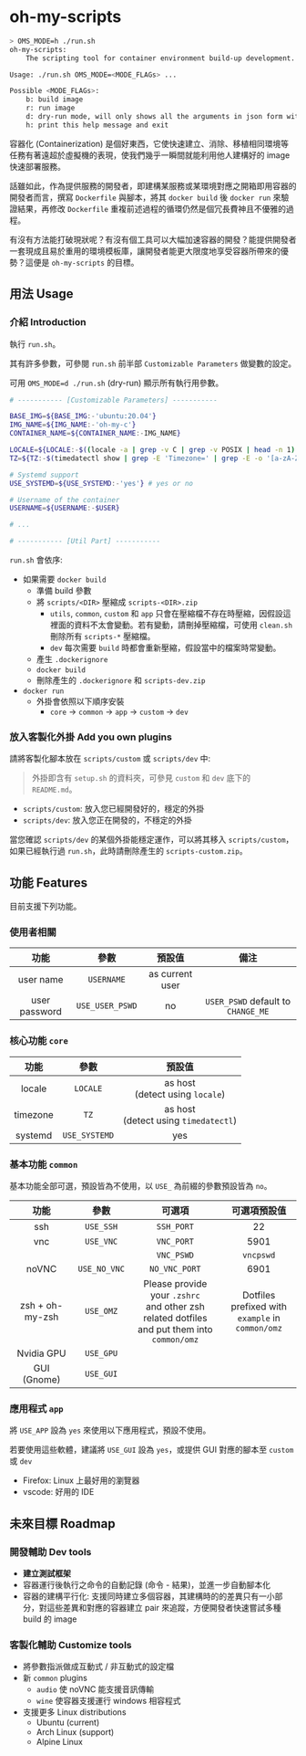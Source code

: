 # oh-my-scripts

```bash
> OMS_MODE=h ./run.sh
oh-my-scripts:
    The scripting tool for container environment build-up development. OH MY SCRIPTS!!!

Usage: ./run.sh OMS_MODE=<MODE_FLAGs> ...

Possible <MODE_FLAGs>:
    b: build image
    r: run image
    d: dry-run mode, will only shows all the arguments in json form without conducting any real sction
    h: print this help message and exit
```

容器化 (Containerization) 是個好東西，它使快速建立、消除、移植相同環境等任務有著遠超於虛擬機的表現，使我們幾乎一瞬間就能利用他人建構好的 image 快速部署服務。

話雖如此，作為提供服務的開發者，即建構某服務或某環境對應之開箱即用容器的開發者而言，撰寫 `Dockerfile` 與腳本，將其 `docker build` 後 `docker run` 來驗證結果，再修改 `Dockerfile` 重複前述過程的循環仍然是個冗長費神且不優雅的過程。

有沒有方法能打破現狀呢？有沒有個工具可以大幅加速容器的開發？能提供開發者一套現成且易於重用的環境模板庫，讓開發者能更大限度地享受容器所帶來的優勢？這便是 `oh-my-scripts` 的目標。

## 用法 Usage

### 介紹 Introduction

執行 `run.sh`。

其有許多參數，可參閱 `run.sh` 前半部 `Customizable Parameters` 做變數的設定。

可用 `OMS_MODE=d ./run.sh` (dry-run) 顯示所有執行用參數。

```bash
# ----------- [Customizable Parameters] -----------

BASE_IMG=${BASE_IMG:-'ubuntu:20.04'}
IMG_NAME=${IMG_NAME:-'oh-my-c'}
CONTAINER_NAME=${CONTAINER_NAME:-IMG_NAME}

LOCALE=${LOCALE:-$((locale -a | grep -v C | grep -v POSIX | head -n 1) || echo '')}
TZ=${TZ:-$(timedatectl show | grep -E 'Timezone=' | grep -E -o '[a-zA-Z]+\/[a-zA-Z]+' 2>/dev/null || echo "")}

# Systemd support
USE_SYSTEMD=${USE_SYSTEMD:-'yes'} # yes or no

# Username of the container
USERNAME=${USERNAME:-$USER}

# ...

# ----------- [Util Part] -----------
```

`run.sh` 會依序:

* 如果需要 `docker build`
  * 準備 build 參數
  * 將 `scripts/<DIR>` 壓縮成 `scripts-<DIR>.zip`
    * `utils`, `common`, `custom` 和 `app` 只會在壓縮檔不存在時壓縮，因假設這裡面的資料不太會變動。若有變動，請刪掉壓縮檔，可使用 `clean.sh` 刪除所有 `scripts-*` 壓縮檔。
    * `dev` 每次需要 `build` 時都會重新壓縮，假設當中的檔案時常變動。
  * 產生 `.dockerignore`
  * `docker build`
  * 刪除產生的 `.dockerignore` 和 `scripts-dev.zip`
* `docker run`
  * 外掛會依照以下順序安裝
    * `core` -> `common` -> `app` -> `custom` -> `dev`

### 放入客製化外掛 Add you own plugins

請將客製化腳本放在 `scripts/custom` 或 `scripts/dev` 中:

> 外掛即含有 `setup.sh` 的資料夾，可參見 `custom` 和 `dev` 底下的 `README.md`。

* `scripts/custom`: 放入您已經開發好的，穩定的外掛
* `scripts/dev`: 放入您正在開發的，不穩定的外掛

當您確認 `scripts/dev` 的某個外掛能穩定運作，可以將其移入 `scripts/custom`，如果已經執行過 `run.sh`，此時請刪除產生的 `scripts-custom.zip`。

## 功能 Features

目前支援下列功能。

### 使用者相關

|功能|參數|預設值|備注|
|:-:|:-:|:-:|:-:|
|user name|`USERNAME`|as current user||
|user password|`USE_USER_PSWD`|no|`USER_PSWD` default to `CHANGE_ME`|

### 核心功能 `core`

|功能|參數|預設值|
|:-:|:-:|:-:|
|locale|`LOCALE`|as host<br>(detect using `locale`)|
|timezone|`TZ`|as host<br>(detect using `timedatectl`)|
|systemd|`USE_SYSTEMD`|yes|

### 基本功能 `common`

基本功能全部可選，預設皆為不使用，以 `USE_` 為前綴的參數預設皆為 `no`。

|功能|參數|可選項|可選項預設值|
|:-:|:-:|:-:|:-:|
|ssh|`USE_SSH`|`SSH_PORT`|22|
|vnc|`USE_VNC`|`VNC_PORT`|5901|
|||`VNC_PSWD`|`vncpswd`|
|noVNC|`USE_NO_VNC`|`NO_VNC_PORT`|6901|
|zsh + oh-my-zsh|`USE_OMZ`|Please provide your `.zshrc`<br>and other zsh related dotfiles<br>and put them into `common/omz`|Dotfiles prefixed with<br>`example` in `common/omz`|
|Nvidia GPU|`USE_GPU`|||
|GUI (Gnome)|`USE_GUI`|||

### 應用程式 `app`

將 `USE_APP` 設為 `yes` 來使用以下應用程式，預設不使用。

若要使用這些軟體，建議將 `USE_GUI` 設為 `yes`，或提供 GUI 對應的腳本至 `custom` 或 `dev`

* Firefox: Linux 上最好用的瀏覽器
* vscode: 好用的 IDE

## 未來目標 Roadmap

### 開發輔助 Dev tools

* **建立測試框架**
* 容器運行後執行之命令的自動記錄 (命令 - 結果)，並進一步自動腳本化
* 容器的建構平行化: 支援同時建立多個容器，其建構時的的差異只有一小部分，對這些差異和對應的容器建立 pair 來追蹤，方便開發者快速嘗試多種 build 的 image

### 客製化輔助 Customize tools

* 將參數指派做成互動式 / 非互動式的設定檔
* 新 `common` plugins
  * `audio` 使 noVNC 能支援音訊傳輸
  * `wine` 使容器支援運行 windows 相容程式
* 支援更多 Linux distributions
  * Ubuntu (current)
  * Arch Linux (support)
  * Alpine Linux
